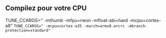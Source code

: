 ## Compilez pour votre CPU


TUNE_CCARGS=" -mthumb -mfpu=neon -mfloat-abi=hard -mcpu=cortex-a8"
`TUNE_CCARGS=" -mcpu=cortex-a35 -march=armv8-a+crc -mbranch-protection=standard"`

